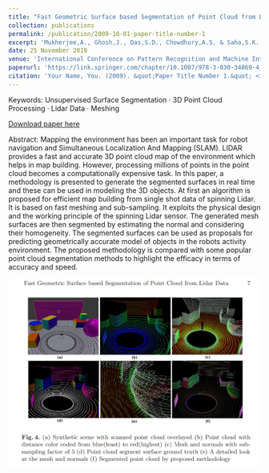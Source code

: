 ```yaml
---
title: "Fast Geometric Surface based Segmentation of Point Cloud from Lidar Data"
collection: publications
permalink: /publication/2009-10-01-paper-title-number-1
excerpt: 'Mukherjee,A., Ghosh,J., Das,S.D., Chowdhury,A.S. & Saha,S.K.'
date: 25 November 2019
venue: 'International Conference on Pattern Recognition and Machine Intelligence 2019, LNCS 11941, pp. 415-423, 2019'
paperurl: 'https://link.springer.com/chapter/10.1007/978-3-030-34869-4_45'
citation: 'Your Name, You. (2009). &quot;Paper Title Number 1.&quot; <i>Journal 1</i>. 1(1).'
---
```

Keywords: Unsupervised Surface Segmentation · 3D Point Cloud Processing · Lidar Data · Meshing

[Download paper here](https://arxiv.org/abs/2005.02704)

Abstract: Mapping the environment has been an important task for robot navigation and Simultaneous Localization And Mapping (SLAM). LIDAR provides a fast and accurate 3D point cloud map of the environment which helps in map building. However, processing millions of points in the point cloud becomes a computationally expensive task. In this paper, a methodology is presented to generate the segmented surfaces in real time and these can be used in modeling the 3D objects. At first an algorithm is proposed for efficient map building from single shot data of spinning Lidar. It is based on fast meshing and sub-sampling. It exploits the physical design and the working principle of the spinning Lidar sensor. The generated mesh surfaces are then segmented by estimating the normal and considering their homogeneity. The segmented surfaces can be used as proposals for predicting geometrically accurate model of objects in the robots activity environment. The proposed methodology is compared with some popular point cloud segmentation methods to highlight the efficacy in terms of accuracy and speed.

![alt text](https://github.com/jasorsi13/jasorsi.github.io/blob/master/images/paper1_result.png?raw=true)


